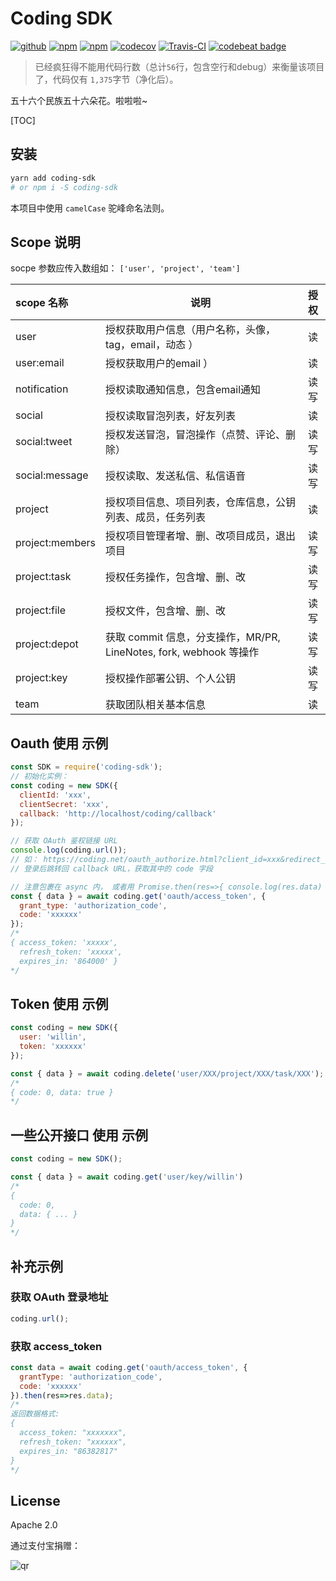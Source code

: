 # Coding SDK

[![github](https://img.shields.io/github/followers/willin.svg?style=social&label=Follow)](https://github.com/willin) [![npm](https://img.shields.io/npm/v/coding-sdk.svg)](https://npmjs.org/package/coding-sdk) [![npm](https://img.shields.io/npm/dt/coding-sdk.svg)](https://npmjs.org/package/coding-sdk) [![codecov](https://codecov.io/gh/willin/coding-sdk/branch/master/graph/badge.svg)](https://codecov.io/gh/willin/coding-sdk) [![Travis-CI](https://travis-ci.org/willin/coding-sdk.svg?branch=master)](https://travis-ci.org/willin/coding-sdk) [![codebeat badge](https://codebeat.co/badges/d5086648-bfd1-422a-a89f-d8cb76590433)](https://codebeat.co/projects/github-com-willin-coding-sdk-master)

> 已经疯狂得不能用代码行数（总计`56`行，包含空行和debug）来衡量该项目了，代码仅有 `1,375`字节（净化后）。

五十六个民族五十六朵花。啦啦啦~

[TOC]

## 安装

```bash
yarn add coding-sdk
# or npm i -S coding-sdk
```

本项目中使用 `camelCase` 驼峰命名法则。


## Scope 说明

socpe 参数应传入数组如： `['user', 'project', 'team']`

scope 名称 | 说明 | 授权
:--| -- | :--:
user | 授权获取用户信息（用户名称，头像，tag，email，动态 ） | 读
user:email | 授权获取用户的email ） | 读
notification | 授权读取通知信息，包含email通知 | 读写
social | 授权读取冒泡列表，好友列表 | 读
social:tweet | 授权发送冒泡，冒泡操作（点赞、评论、删除） | 读写
social:message | 授权读取、发送私信、私信语音 | 读写
project | 授权项目信息、项目列表，仓库信息，公钥列表、成员，任务列表 | 读
project:members | 授权项目管理者增、删、改项目成员，退出项目 | 读写
project:task | 授权任务操作，包含增、删、改 | 读写
project:file | 授权文件，包含增、删、改 | 读写
project:depot | 获取 commit 信息，分支操作，MR/PR, LineNotes, fork, webhook 等操作 | 读写
project:key | 授权操作部署公钥、个人公钥 | 读写
team | 获取团队相关基本信息 | 读

## Oauth 使用 示例

```js
const SDK = require('coding-sdk');
// 初始化实例：
const coding = new SDK({
  clientId: 'xxx',
  clientSecret: 'xxx',
  callback: 'http://localhost/coding/callback'
});

// 获取 OAuth 鉴权链接 URL
console.log(coding.url());
// 如： https://coding.net/oauth_authorize.html?client_id=xxx&redirect_uri=xxx&response_type=code&scope=user
// 登录后跳转回 callback URL，获取其中的 code 字段

// 注意包裹在 async 内， 或者用 Promise.then(res=>{ console.log(res.data) }) 来获取返回 json 结果
const { data } = await coding.get('oauth/access_token', {
  grant_type: 'authorization_code',
  code: 'xxxxxx'
});
/*
{ access_token: 'xxxxx',
  refresh_token: 'xxxxx',
  expires_in: '864000' }
*/
```

## Token 使用 示例

```js
const coding = new SDK({
  user: 'willin',
  token: 'xxxxxx'
});

const { data } = await coding.delete('user/XXX/project/XXX/task/XXX');
/*
{ code: 0, data: true }
*/
```

## 一些公开接口 使用 示例

```js
const coding = new SDK();

const { data } = await coding.get('user/key/willin')
/*
{
  code: 0,
  data: { ... }
}
*/
```

## 补充示例

### 获取 OAuth 登录地址

```js
coding.url();
```

### 获取 access_token

```js
const data = await coding.get('oauth/access_token', {
  grantType: 'authorization_code',
  code: 'xxxxxx'
}).then(res=>res.data);
/*
返回数据格式:
{
  access_token: "xxxxxxx",
  refresh_token: "xxxxxx",
  expires_in: "86382817"
}
*/
```

## License

Apache 2.0  

通过支付宝捐赠：

![qr](https://cloud.githubusercontent.com/assets/1890238/15489630/fccbb9cc-2193-11e6-9fed-b93c59d6ef37.png)
